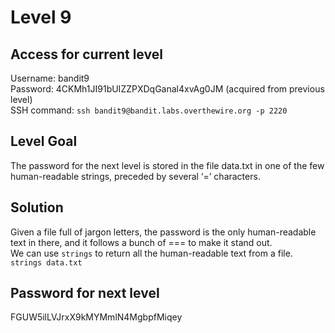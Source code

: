 # Level 9

## Access for current level
Username: bandit9<br>
Password: 4CKMh1JI91bUIZZPXDqGanal4xvAg0JM (acquired from previous level)<br>
SSH command: `ssh bandit9@bandit.labs.overthewire.org -p 2220`<br>

## Level Goal
The password for the next level is stored in the file data.txt in one of the few human-readable strings, preceded by several ‘=’ characters.

## Solution
Given a file full of jargon letters, the password is the only human-readable text in there, and it follows a bunch of === to make it stand out.<br>
We can use `strings` to return all the human-readable text from a file. `strings data.txt`

## Password for next level
FGUW5ilLVJrxX9kMYMmlN4MgbpfMiqey